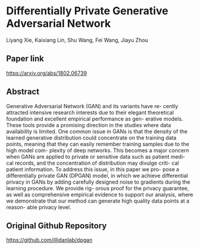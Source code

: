 # Differentially Private Generative Adversarial Network
Liyang Xie, Kaixiang Lin, Shu Wang, Fei Wang, Jiayu Zhou

## Paper link
https://arxiv.org/abs/1802.06739

## Abstract
Generative Adversarial Network (GAN) and its variants have re-
cently attracted intensive research interests due to their elegant
theoretical foundation and excellent empirical performance as gen-
erative models. These tools provide a promising direction in the
studies where data availability is limited. One common issue in
GANs is that the density of the learned generative distribution
could concentrate on the training data points, meaning that they
can easily remember training samples due to the high model com-
plexity of deep networks. This becomes a major concern when
GANs are applied to private or sensitive data such as patient medi-
cal records, and the concentration of distribution may divulge criti-
cal patient information. To address this issue, in this paper we pro-
pose a differentially private GAN (DPGAN) model, in which we
achieve differential privacy in GANs by adding carefully designed
noise to gradients during the learning procedure. We provide rig-
orous proof for the privacy guarantee, as well as comprehensive
empirical evidence to support our analysis, where we demonstrate
that our method can generate high quality data points at a reason-
able privacy level.


## Original Github Repository
https://github.com/illidanlab/dpgan
